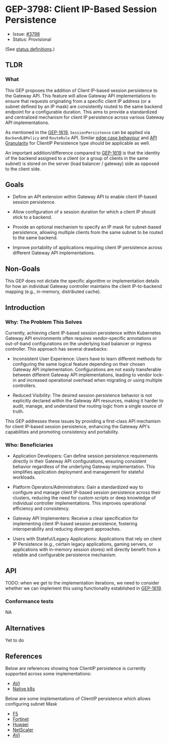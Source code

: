 # GEP-3798: Client IP-Based Session Persistence

* Issue: [#3798](https://github.com/kubernetes-sigs/gateway-api/issues/3798)
* Status: Provisional

(See [status definitions](../overview.md#gep-states).)

## TLDR

### What
 This GEP proposes the addition of Client IP-based session persistence to the Gateway API. This feature will allow Gateway API implementations to ensure that requests originating from a specific client IP address (or a subnet defined by an IP mask) are consistently routed to the same backend endpoint for a configurable duration. This aims to provide a standardized and centralized mechanism for client IP persistence across various Gateway API implementations.

 As mentioned in the [GEP-1619](https://gateway-api.sigs.k8s.io/geps/gep-1619/#api), `SessionPersistence` can be applied via `BackendLBPolicy` and `RouteRule` API. Similar [edge case behaviour](https://gateway-api.sigs.k8s.io/geps/gep-1619/#edge-case-behavior) and [API Granularity](https://gateway-api.sigs.k8s.io/geps/gep-1619/#api-granularity) for ClientIP Persistence type should be applicable as well.

 An important addition/difference compared to [GEP-1619](https://gateway-api.sigs.k8s.io/geps/gep-1619) is that the identity of the backend assigned to a client (or a group of clients in the same subnet) is stored on the server (load balancer / gateway) side as opposed to the client side.

## Goals

* Define an API extension within Gateway API to enable client IP-based session persistence.

* Allow configuration of a session duration for which a client IP should stick to a backend.

* Provide an optional mechanism to specify an IP mask for subnet-based persistence, allowing multiple clients from the same subnet to be routed to the same backend.

* Improve portability of applications requiring client IP persistence across different Gateway API implementations.

## Non-Goals

This GEP does not dictate the specific algorithm or implementation details for how an individual Gateway controller maintains the client IP-to-backend mapping (e.g., in-memory, distributed cache).

## Introduction

### Why: The Problem This Solves
Currently, achieving client IP-based session persistence within Kubernetes Gateway API environments often requires vendor-specific annotations or out-of-band configurations on the underlying load balancer or ingress controller. This approach has several drawbacks:

* Inconsistent User Experience: Users have to learn different methods for configuring the same logical feature depending on their chosen Gateway API implementation. Configurations are not easily transferable between different Gateway API implementations, leading to vendor lock-in and increased operational overhead when migrating or using multiple controllers.

* Reduced Visibility: The desired session persistence behavior is not explicitly declared within the Gateway API resources, making it harder to audit, manage, and understand the routing logic from a single source of truth.

This GEP addresses these issues by providing a first-class API mechanism for client IP-based session persistence, enhancing the Gateway API's capabilities and promoting consistency and portability.

### Who: Beneficiaries
* Application Developers: Can define session persistence requirements directly in their Gateway API configurations, ensuring consistent behavior regardless of the underlying Gateway implementation. This simplifies application deployment and management for stateful workloads.

* Platform Operators/Administrators: Gain a standardized way to configure and manage client IP-based session persistence across their clusters, reducing the need for custom scripts or deep knowledge of individual controller implementations. This improves operational efficiency and consistency.

* Gateway API Implementers: Receive a clear specification for implementing client IP-based session persistence, fostering interoperability and reducing divergent approaches.

* Users with Stateful/Legacy Applications: Applications that rely on client IP Persistence (e.g., certain legacy applications, gaming servers, or applications with in-memory session stores) will directly benefit from a reliable and configurable persistence mechanism.

## API

TODO: when we get to the implementation iterations, we need to consider whether we can implement this using functionality established in [GEP-1619](https://gateway-api.sigs.k8s.io/geps/gep-1619).

### Conformance tests 

NA

## Alternatives

Yet to do

## References

Below are references showing how ClientIP persistence is currently supported across some implementations:

* [AVI](https://techdocs.broadcom.com/us/en/vmware-security-load-balancing/avi-load-balancer/avi-load-balancer/30-2/load-balancing-overview/persistence.html)
* [Native k8s](https://kubernetes.io/docs/reference/networking/virtual-ips/#session-affinity)

Below are some implementations of ClientIP persistence which allows configuring subnet Mask 

* [F5](https://techdocs.f5.com/content/kb/en-us/products/big-ip_ltm/manuals/product/ltm-concepts-11-5-1/11.html#:~:text=is%20persisted%20properly.-,Source%20address%20affinity%20persistence,-Source%20address%20affinity)
* [Fortinet](https://help.fortinet.com/fadc/4-8-0/olh/Content/FortiADC/handbook/slb_persistence.htm)
* [Huwaei](https://info.support.huawei.com/hedex/api/pages/EDOC1100149308/AEJ0713J/18/resources/cli/session_persistence.html)
* [NetScaler](https://docs.netscaler.com/en-us/citrix-adc/current-release/load-balancing/load-balancing-persistence/no-rule-persistence#:~:text=For%20IP%2Dbased%20persistence%2C%20you%20can%20also%20set%20the%20persistMask%20parameter)
* [AVI](https://techdocs.broadcom.com/us/en/vmware-security-load-balancing/avi-load-balancer/avi-load-balancer/30-2/load-balancing-overview/persistence/client-ip-persistence.html)
